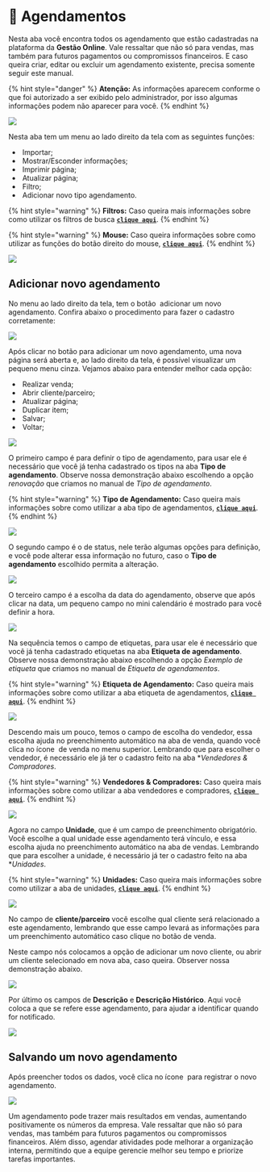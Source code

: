 # 📅 Agendamentos

Nesta aba você encontra todos os agendamento que estão cadastradas na plataforma da **Gestão Online**. Vale ressaltar que não só para vendas, mas também para futuros pagamentos ou compromissos financeiros. E caso queira criar, editar ou excluir um agendamento existente, precisa somente seguir este manual.

{% hint style="danger" %}
**Atenção:** As informações aparecem conforme o que foi autorizado a ser exibido pelo administrador, por isso algumas informações podem não aparecer para você.
{% endhint %}

![](/erp-v2/assets/funcionalidades/agendamentos/aba_agendamentos.gif)

Nesta aba tem um menu ao lado direito da tela com as seguintes funções:

- <img src="/erp-v2/assets/icon_importar.png" alt="" data-size="line"> Importar;
- <img src="/erp-v2/assets/icon_exibir.png" alt="" data-size="line"> Mostrar/Esconder informações;
- <img src="/erp-v2/assets/icon_imprimir.png" alt="" data-size="line"> Imprimir página;
- <img src="/erp-v2/assets/icon_atualizar.png" alt="" data-size="line"> Atualizar página;
- <img src="/erp-v2/assets/icon_filtro.png" alt="" data-size="line"> Filtro;
- <img src="/erp-v2/assets/icon_add.png" alt="" data-size="line"> Adicionar novo tipo agendamento.

{% hint style="warning" %}
**Filtros:** Caso queira mais informações sobre como utilizar os filtros de busca [**`clique aqui`**](/erp-v2/primeiro_acesso/filtros.md).
{% endhint %}

{% hint style="warning" %}
**Mouse:** Caso queira informações sobre como utilizar as funções do botão direito do mouse, [**`clique aqui`**](https://docs.gestao.plus/erp-v2/primeiro_acesso/atalhos_internos#menu-botao-direito-do-mouse).
{% endhint %}

![](/erp-v2/assets/funcionalidades/agendamentos/aba_agendamentos_menu.png)

## Adicionar novo agendamento

No menu ao lado direito da tela, tem o botão <img src="/erp-v2/assets/icon_add.png" alt="" data-size="line"> adicionar um novo agendamento. Confira abaixo o procedimento para fazer o cadastro corretamente:

![](/erp-v2/assets/funcionalidades/agendamentos/aba_agendamentos_add.png)

Após clicar no botão para adicionar um novo agendamento, uma nova página será aberta e, ao lado direito da tela, é possível visualizar um pequeno menu cinza. Vejamos abaixo para entender melhor cada opção:

- <img src="/erp-v2/assets/icon_cifrao.png" alt="" data-size="line"> Realizar venda;
- <img src="/erp-v2/assets/icon_parceiros.png" alt="" data-size="line"> Abrir cliente/parceiro;
- <img src="/erp-v2/assets/icon_atualizar.png" alt="" data-size="line"> Atualizar página;
- <img src="/erp-v2/assets/icon_duplicar.png" alt="" data-size="line"> Duplicar item;
- <img src="/erp-v2/assets/icon_salvar.png" alt="" data-size="line"> Salvar;
- <img src="/erp-v2/assets/icon_voltar.png" alt="" data-size="line"> Voltar;

![](/erp-v2/assets/funcionalidades/agendamentos/aba_agendamentos_add_menu.png)

O primeiro campo é para definir o tipo de agendamento, para usar ele é necessário que você já tenha cadastrado os tipos na aba **Tipo de agendamento**. Observe nossa demonstração abaixo escolhendo a opção *renovação* que criamos no manual de *Tipo de agendamento*.

{% hint style="warning" %}
**Tipo de Agendamento:** Caso queira mais informações sobre como utilizar a aba tipo de agendamentos, [**`clique aqui`**](/erp-v2/funcionalidades/agendamentos_atividades/tipo_agendamentos.md).
{% endhint %}

![](/erp-v2/assets/funcionalidades/agendamentos/aba_agendamento_add_campo_tipo.gif)

O segundo campo é o de status, nele terão algumas opções para definição, e você pode alterar essa informação no futuro, caso o **Tipo de agendamento** escolhido permita a alteração.

![](/erp-v2/assets/funcionalidades/agendamentos/aba_agendamentos_add_campo_status.png)

O terceiro campo é a escolha da data do agendamento, observe que após clicar na data, um pequeno campo no mini calendário é mostrado para você definir a hora.

![](/erp-v2/assets/funcionalidades/agendamentos/aba_agendamento_add_campo_data.gif)

Na sequência temos o campo de etiquetas, para usar ele é necessário que você já tenha cadastrado etiquetas na aba **Etiqueta de agendamento**. Observe nossa demonstração abaixo escolhendo a opção *Exemplo de etiqueta* que criamos no manual de *Etiqueta de agendamentos*.

{% hint style="warning" %}
**Etiqueta de Agendamento:** Caso queira mais informações sobre como utilizar a aba etiqueta de agendamentos, [**`clique aqui`**](/erp-v2/funcionalidades/agendamentos_atividades/etiqueta_agendamentos.md).
{% endhint %}

![](/erp-v2/assets/funcionalidades/agendamentos/aba_agendamento_add_campo_etiquetas.gif)

Descendo mais um pouco, temos o campo de escolha do vendedor, essa escolha ajuda no preenchimento automático na aba de venda, quando você clica no ícone <img src="/erp-v2/assets/icon_cifrao.png" alt="" data-size="line"> de venda no menu superior. Lembrando que para escolher o vendedor, é necessário ele já ter o cadastro feito na aba **Vendedores & Compradores*.

{% hint style="warning" %}
**Vendedores & Compradores:** Caso queira mais informações sobre como utilizar a aba vendedores e compradores, [**`clique aqui`**](/erp-v2/funcionalidades/usuarios_vendedores/vendedores_compradores.md).
{% endhint %}

![](/erp-v2/assets/funcionalidades/agendamentos/aba_agendamento_add_campo_vendedor.png)

Agora no campo **Unidade**, que é um campo de preenchimento obrigatório. Você escolhe a qual unidade esse agendamento terá vínculo, e essa escolha ajuda no preenchimento automático na aba de vendas. Lembrando que para escolher a unidade, é necessário já ter o cadastro feito na aba **Unidades*.

{% hint style="warning" %}
**Unidades:** Caso queira mais informações sobre como utilizar a aba de unidades, [**`clique aqui`**](/erp-v2/funcionalidades/unidades_locais_estoque/unidades_lojas.md).
{% endhint %}

![](/erp-v2/assets/funcionalidades/agendamentos/aba_agendamento_add_campo_unidades.png)

No campo de **cliente/parceiro** você escolhe qual cliente será relacionado a este agendamento, lembrando que esse campo levará as informações para um preenchimento automático caso clique no botão de venda. 

Neste campo nós colocamos a opção de adicionar um novo cliente, ou abrir um cliente selecionado em nova aba, caso queira. Observer nossa demonstração abaixo.

![](/erp-v2/assets/funcionalidades/agendamentos/aba_agendamento_add_campo_cliente.gif)

Por último os campos de **Descrição** e **Descrição Histórico**. Aqui você coloca a que se refere esse agendamento, para ajudar a identificar quando for notificado.

![](/erp-v2/assets/funcionalidades/agendamentos/aba_agendamento_add_campo_descricao.png)

## Salvando um novo agendamento

Após preencher todos os dados, você clica no ícone <img src="/erp-v2/assets/icon_salvar.png" alt="" data-size="line"> para registrar o novo agendamento.

![](/erp-v2/assets/funcionalidades/agendamentos/aba_agendamento_add_salvar.gif)

Um agendamento pode trazer mais resultados em vendas, aumentando positivamente os números da empresa. Vale ressaltar que não só para vendas, mas também para futuros pagamentos ou compromissos financeiros. Além disso, agendar atividades pode melhorar a organização interna, permitindo que a equipe gerencie melhor seu tempo e priorize tarefas importantes.